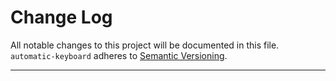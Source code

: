 # Change Log

All notable changes to this project will be documented in this file.
`automatic-keyboard` adheres to [Semantic Versioning](http://semver.org/).

---
